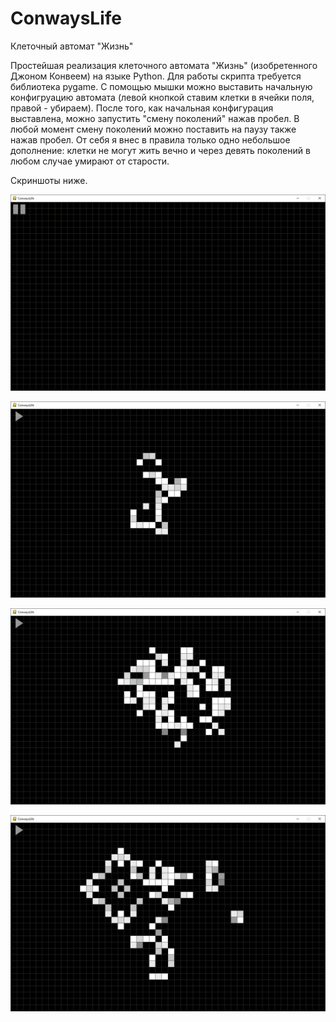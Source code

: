 # ConwaysLife
Клеточный автомат "Жизнь"

Простейшая реализация клеточного автомата "Жизнь" (изобретенного Джоном Конвеем) на языке Python. Для работы скрипта требуется библиотека pygame. С помощью мышки можно выставить начальную конфигруацию автомата (левой кнопкой ставим клетки в ячейки поля, правой - убираем). После того, как начальная конфигурация выставлена, можно запустить "смену поколений" нажав пробел. В любой момент смену поколений можно поставить на паузу также нажав пробел.
От себя я внес в правила только одно небольшое дополнение: клетки не могут жить вечно и через девять поколений в любом случае умирают от старости.

Скриншоты ниже.

![Screenshot](screenshots/screen1.jpg)

![Screenshot](screenshots/screen2.jpg)

![Screenshot](screenshots/screen3.jpg)

![Screenshot](screenshots/screen4.jpg)

